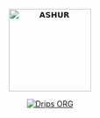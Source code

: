 <p align="center">
  <img src="https://i.imgur.com/hF3zly6.jpg" alt="𝗔𝗦𝗛𝗨𝗥" height="150" width="150"/>
  
<p align="center">
    <a href="https://github.com/dogebot89">
        <img
            src="https://readme-typing-svg.herokuapp.com?size=15&width=280&lines=ᴛʜᴀɴᴋꜱ+ꜰᴏʀ+ᴜꜱɪɴɢ+𝗔𝗦𝗛𝗨𝗥+ʙᴏᴛ+😋"
            alt="Drips ORG"
        />
    </a>
</p>
